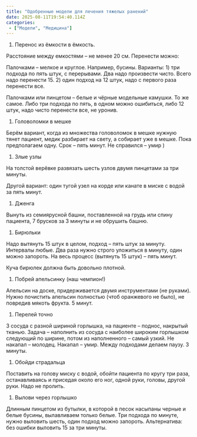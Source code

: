 ```yaml
---
title: "Одобренные модели для лечения тяжелых ранений"
date: 2025-08-11T19:54:40.114Z
categories:
 - ["Модели", "Медицина"]
---
```


1.  Перенос из ёмкости в ёмкость.

Расстояние между емкостями – не менее 20 см. Перенести можно:

Палочками – мелкое и круглое. Например, бусины. Варианты: 1) три подхода
по пять штук, с перерывами. Два надо произвести чисто. Всего надо
перенести 15. 2) один подход на 12 штук, надо с первого раза перенести
все.

Палочками или пинцетом – белые и чёрные модельные камушки. То же самое.
Либо три подхода по пять, в одном можно ошибиться, либо 12 штук, надо
чисто перенести все, не уронив.

1.  Головоломки в мешке

Берём вариант, когда из множества головоломок в мешке нужную тянет
пациент, медик разбирает на свету, а собирает уже в мешке. Пока
предполагаем одну. Срок – пять минут. Не справился – умир )

1.  Злые узлы

На толстой верёвке развязать шесть узлов двумя пинцетами за три минуты.

Другой вариант: один тугой узел на корде или канате в миске с водой за
пять минут.

1.  Дженга

Вынуть из семиярусной башни, поставленной на грудь или спину пациента, 7
брусков за 3 минуты и не обрушить башню.

1.  Бирюльки

Надо вытянуть 15 штук в целом, подход – пять штук за минуту. Интервалы
любые. Два раза нужно строго уложиться в минуту, один можно запороть. На
весь процесс (вытянуть 15 штук) – пять минут.

Куча бирюлек должна быть довольно плотной.

1.  Побрей апельсинку (наш чемпион!)

Апельсин на доске, придерживается двумя инструментами (не руками). Нужно
почистить апельсин полностью (чтоб оранжевого не было), не повредив
мякоть фрукта. 5 минут.

1.  Перелей точно

3 сосуда с разной шириной горлышка, на пациенте – поднос, накрытый
тканью. Задача – наполнить из сосуда с наиболее широким горлышком
следующий по ширине, потом из наполненного – самый узкий. Не накапал –
молодец. Накапал – умир. Между подходами делаем паузу. 3 минуты.

1.  Обойди страдальца

Поставить на голову миску с водой, обойти пациента по кругу три раза,
останавливаясь и приседая около его ног, одной руки, головы, другой
руки. Надо не пролить.

1.  Вылови через горлышко

Длинным пинцетом из бутылки, в которой в песок насыпаны черные и белые
бусины, вылавливаем только белые. Три подхода по минуте, нужно выловить
шесть, один подход можно запороть. Альтернатива: без ошибки выловить 15
за три минуты.
